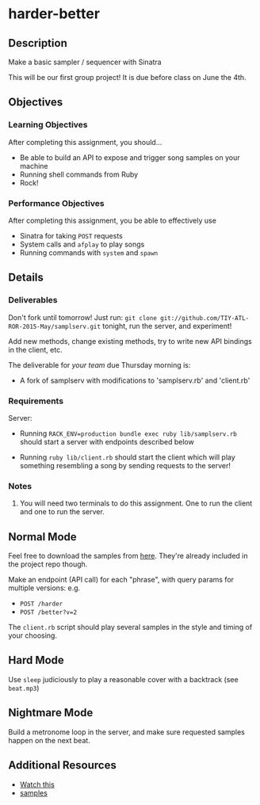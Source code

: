 # harder-better

## Description

Make a basic sampler / sequencer with Sinatra

This will be our first group project! It is due before class on June the 4th.

## Objectives

### Learning Objectives

After completing this assignment, you should…

* Be able to build an API to expose and trigger song samples on your machine
* Running shell commands from Ruby
* Rock!

### Performance Objectives

After completing this assignment, you be able to effectively use

* Sinatra for taking `POST` requests
* System calls and `afplay` to play songs
* Running commands with `system` and `spawn`

## Details

### Deliverables

Don't fork until tomorrow! Just run:
      `git clone git://github.com/TIY-ATL-ROR-2015-May/samplserv.git`
tonight, run the server, and experiment!

Add new methods, change existing methods, try to write new API bindings
in the client, etc.

The deliverable for *your team* due Thursday morning is:

* A fork of samplserv with modifications to 'samplserv.rb' and 'client.rb'

### Requirements

Server:
* Running `RACK_ENV=production bundle exec ruby lib/samplserv.rb` should
  start a server with endpoints described below

* Running `ruby lib/client.rb` should start the client which will
  play something resembling a song by sending requests to the server! 

### Notes

1. You will need two terminals to do this assignment.
   One to run the client and one to run the server.


## Normal Mode

Feel free to download the samples from [here][samples]. They're already
included in the project repo though.

Make an endpoint (API call) for each "phrase",
with query params for multiple versions: e.g.

* `POST /harder`
* `POST /better?v=2`

The `client.rb` script should play several samples
in the style and timing of your choosing.

## Hard Mode

Use `sleep` judiciously to play a reasonable cover with a backtrack
(see `beat.mp3`)

## Nightmare Mode

Build a metronome loop in the server, and make sure requested
samples happen on the next beat.


## Additional Resources

* [Watch this](https://www.youtube.com/watch?v=gAjR4_CbPpQ)
* [samples][samples]

[samples]: http://redlinernotes.com/docs/daft-samples.zip